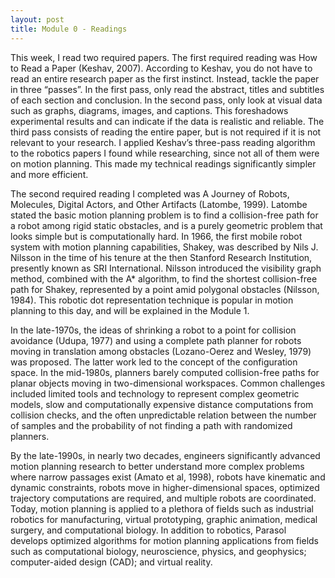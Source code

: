 ```yaml
---
layout: post
title: Module 0 - Readings
---
```


This week, I read two required papers.  The first required reading was  How to Read a Paper (Keshav, 2007). According to Keshav, you do not have to read an entire research paper as the first instinct. Instead, tackle the paper in three “passes”. In the first pass, only read the abstract, titles and subtitles of each section and conclusion. In the second pass, only look at visual data such as graphs, diagrams, images, and captions. This foreshadows experimental results and can indicate if the data is realistic and reliable. The third pass consists of reading the entire paper, but is not required if it is not relevant to your research. I applied Keshav’s three-pass reading algorithm to the robotics papers I found while researching, since not all of them were on motion planning. This made my technical readings significantly simpler and more efficient.<br>

The second required reading I completed was A Journey of Robots, Molecules, Digital Actors, and Other Artifacts (Latombe, 1999). Latombe stated the basic motion planning problem is to find a collision-free path for a robot among rigid static obstacles, and is a purely geometric problem that looks simple but is computationally hard. In 1966, the first mobile robot system with motion planning capabilities, Shakey, was described by Nils J. Nilsson in the time of his tenure at the then Stanford Research Institution, presently known as SRI International. Nilsson introduced the visibility graph method, combined with the A* algorithm, to find the shortest collision-free path for Shakey, represented by a point amid polygonal obstacles (Nilsson, 1984). This robotic dot representation technique is popular in motion planning to this day, and will be explained in the Module 1. <br>

In the late-1970s, the ideas of shrinking a robot to a point for collision avoidance (Udupa, 1977) and using a complete path planner for robots moving in translation among obstacles (Lozano-Oerez and Wesley, 1979) was proposed. The latter work led to the concept of the configuration space. In the mid-1980s, planners barely computed collision-free paths for planar objects moving in two-dimensional workspaces. Common challenges included limited tools and technology to represent complex geometric models, slow and computationally expensive distance computations from collision checks, and the often unpredictable relation between the number of samples and the probability of not finding a path with randomized planners.<br>

By the late-1990s, in nearly two decades, engineers significantly advanced motion planning research to better understand more complex problems where narrow passages exist (Amato et al, 1998), robots have kinematic and dynamic constraints, robots move in higher-dimensional spaces, optimized trajectory computations are required, and multiple robots are coordinated. Today, motion planning is applied to a plethora of fields such as industrial robotics for manufacturing, virtual prototyping, graphic animation, medical surgery, and computational biology. In addition to robotics, Parasol develops optimized algorithms for motion planning applications from fields such as computational biology, neuroscience, physics, and geophysics; computer-aided design (CAD); and virtual reality.